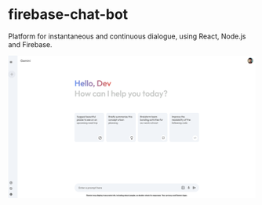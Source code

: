 # firebase-chat-bot
Platform for instantaneous and continuous dialogue, using React, Node.js and Firebase.

![Home Page](images/home_page.png)